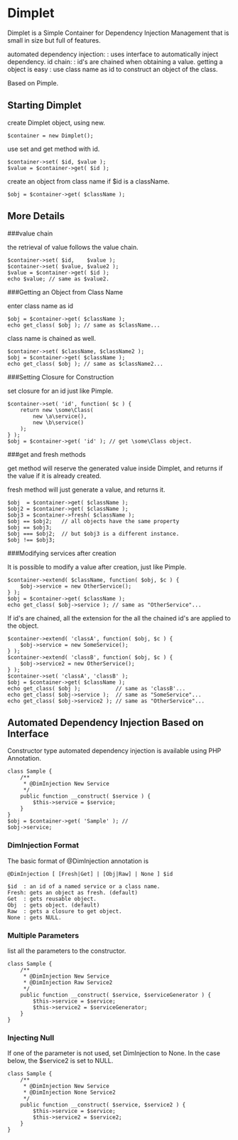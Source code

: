 Dimplet
=======

Dimplet is a Simple Container for Dependency Injection Management
that is small in size but full of features.

automated dependency injection:
: uses interface to automatically inject dependency.
id chain:
: id's are chained when obtaining a value.
getting a object is easy
: use class name as id to construct an object of the class.

Based on Pimple.

Starting Dimplet
----------------

create Dimplet object, using new.

    $container = new Dimplet();

use set and get method with id.

    $container->set( $id, $value );
    $value = $container->get( $id );

create an object from class name if $id is a className.

    $obj = $container->get( $className );

More Details
------------

###value chain

the retrieval of value follows the value chain.

    $container->set( $id,    $value );
    $container->set( $value, $value2 );
    $value = $container->get( $id );
    echo $value; // same as $value2.

###Getting an Object from Class Name

enter class name as id

    $obj = $container->get( $className );
    echo get_class( $obj ); // same as $className...

class name is chained as well.

    $container->set( $className, $className2 );
    $obj = $container->get( $className );
    echo get_class( $obj ); // same as $className2...

###Setting Closure for Construction

set closure for an id just like Pimple.

    $container->set( 'id', function( $c ) {
        return new \some\Class(
            new \a\service(),
            new \b\service()
        );
    } );
    $obj = $container->get( 'id' ); // get \some\Class object.

###get and fresh methods

get method will reserve the generated value inside Dimplet, and returns
if the value if it is already created.

fresh method will just generate a value, and returns it.

    $obj  = $container->get( $className );
    $obj2 = $container->get( $className );
    $obj3 = $container->fresh( $className );
    $obj == $obj2;   // all objects have the same property
    $obj == $obj3;
    $obj === $obj2;  // but $obj3 is a different instance.
    $obj !== $obj3;

###Modifying services after creation

It is possible to modify a value after creation, just like Pimple.

    $container->extend( $className, function( $obj, $c ) {
        $obj->service = new OtherService();
    } );
    $obj = $container->get( $className );
    echo get_class( $obj->service ); // same as "OtherService"...

If id's are chained, all the extension for the all the chained 
id's are applied to the object. 

    $container->extend( 'classA', function( $obj, $c ) {
        $obj->service = new SomeService();
    } );
    $container->extend( 'classB', function( $obj, $c ) {
        $obj->service2 = new OtherService();
    } );
    $container->set( 'classA', 'classB' );
    $obj = $container->get( $className );
    echo get_class( $obj );           // same as 'classB'...
    echo get_class( $obj->service );  // same as "SomeService"...
    echo get_class( $obj->service2 ); // same as "OtherService"...


Automated Dependency Injection Based on Interface
-------------------------------------------------

Constructor type automated dependency injection is available 
using PHP Annotation. 

    class Sample {
        /**
         * @DimInjection New Service
         */
        public function __construct( $service ) {
            $this->service = $service;
        }
    }
    $obj = $container->get( 'Sample' ); // 
    $obj->service;

### DimInjection Format

The basic format of @DimInjection annotation is

    @DimInjection [ [Fresh|Get] | [Obj|Raw] | None ] $id
    
    $id  : an id of a named service or a class name. 
    Fresh: gets an object as fresh. (default)
    Get  : gets reusable object. 
    Obj  : gets object. (default)
    Raw  : gets a closure to get object. 
    None : gets NULL. 

### Multiple Parameters

list all the parameters to the constructor. 

    class Sample {
        /**
         * @DimInjection New Service
         * @DimInjection Raw Service2
         */
        public function __construct( $service, $serviceGenerator ) {
            $this->service = $service;
            $this->service2 = $serviceGenerator;
        }
    }

### Injecting Null

If one of the parameter is not used, set DimInjection to None. 
In the case below, the $service2 is set to NULL. 

    class Sample {
        /**
         * @DimInjection New Service
         * @DimInjection None Service2
         */
        public function __construct( $service, $service2 ) {
            $this->service = $service;
            $this->service2 = $service2;
        }
    }
